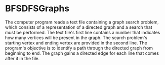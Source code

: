 # BFSDFSGraphs
The computer program reads a text file containing a graph search problem, which consists of a representation of a directed graph and a search that must be performed. The text file's first line contains a number that indicates how many vertices will be present in the graph. The search problem's starting vertex and ending vertex are provided in the second line. The program's objective is to identify a path through the directed graph from beginning to end. The graph gains a directed edge for each line that comes after it in the file.
